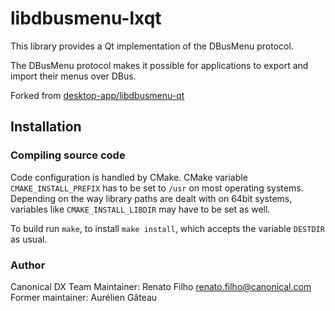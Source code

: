 # libdbusmenu-lxqt

This library provides a Qt implementation of the DBusMenu protocol.

The DBusMenu protocol makes it possible for applications to export and import
their menus over DBus.

Forked from [desktop-app/libdbusmenu-qt](https://github.com/desktop-app/libdbusmenu-qt)

## Installation

### Compiling source code

Code configuration is handled by CMake. CMake variable `CMAKE_INSTALL_PREFIX`
has to be set to `/usr` on most operating systems. Depending on the way library
paths are dealt with on 64bit systems, variables like `CMAKE_INSTALL_LIBDIR` may
have to be set as well.  

To build run `make`, to install `make install`, which accepts the variable `DESTDIR`
as usual.

### Author

Canonical DX Team
Maintainer: Renato Filho <renato.filho@canonical.com>
Former maintainer: Aurélien Gâteau

